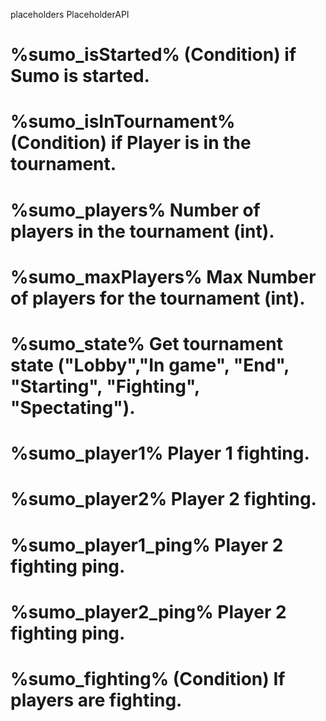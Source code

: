 placeholders PlaceholderAPI
# %sumo_isStarted% (Condition) if Sumo is started.
# %sumo_isInTournament% (Condition) if Player is in the tournament.
# %sumo_players% Number of players in the tournament (int).
# %sumo_maxPlayers% Max Number of players for the tournament (int).
# %sumo_state% Get tournament state ("Lobby","In game", "End", "Starting", "Fighting", "Spectating").
# %sumo_player1% Player 1 fighting.
# %sumo_player2% Player 2 fighting.
# %sumo_player1_ping% Player 2 fighting ping.
# %sumo_player2_ping% Player 2 fighting ping.
# %sumo_fighting% (Condition) If players are fighting.